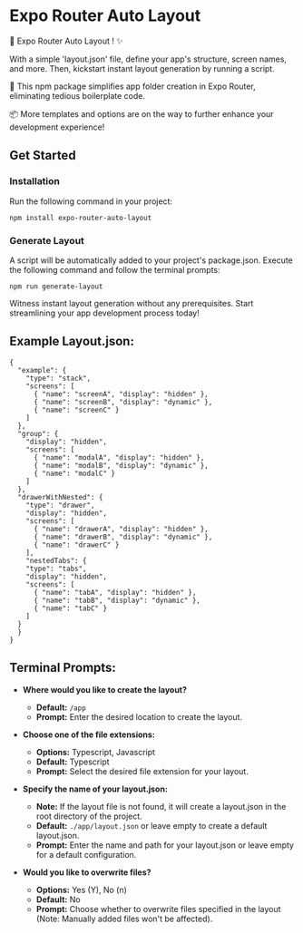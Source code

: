 # Expo Router Auto Layout

🚀 Expo Router Auto Layout ! ✨

With a simple 'layout.json' file, define your app's structure, screen names, and more. Then, kickstart instant layout generation by running a script. 

🔧 This npm package simplifies app folder creation in Expo Router, eliminating tedious boilerplate code.

📦 More templates and options are on the way to further enhance your development experience!

## Get Started

### Installation
Run the following command in your project:

```
npm install expo-router-auto-layout
```
### Generate Layout
A script will be automatically added to your project's package.json. Execute the following command and follow the terminal prompts:

```
npm run generate-layout
```

Witness instant layout generation without any prerequisites. Start streamlining your app development process today!

## Example Layout.json:

```
{
  "example": {
    "type": "stack",
    "screens": [
      { "name": "screenA", "display": "hidden" },
      { "name": "screenB", "display": "dynamic" },
      { "name": "screenC" }
    ]
  },
  "group": {
    "display": "hidden",
    "screens": [
      { "name": "modalA", "display": "hidden" },
      { "name": "modalB", "display": "dynamic" },
      { "name": "modalC" }
    ]
  },
  "drawerWithNested": {
    "type": "drawer",
    "display": "hidden",
    "screens": [
      { "name": "drawerA", "display": "hidden" },
      { "name": "drawerB", "display": "dynamic" },
      { "name": "drawerC" }
    ],
    "nestedTabs": {
    "type": "tabs",
    "display": "hidden",
    "screens": [
      { "name": "tabA", "display": "hidden" },
      { "name": "tabB", "display": "dynamic" },
      { "name": "tabC" }
    ]
  }
  }
}
```

## Terminal Prompts:

- **Where would you like to create the layout?**
  - **Default:** `/app`
  - **Prompt:** Enter the desired location to create the layout.

- **Choose one of the file extensions:**
  - **Options:** Typescript, Javascript
  - **Default:** Typescript
  - **Prompt:** Select the desired file extension for your layout.

- **Specify the name of your layout.json:**
  - **Note:** If the layout file is not found, it will create a layout.json in the root directory of the project.
  - **Default:** `./app/layout.json` or leave empty to create a default layout.json.
  - **Prompt:** Enter the name and path for your layout.json or leave empty for a default configuration.

- **Would you like to overwrite files?**
  - **Options:** Yes (Y), No (n)
  - **Default:** No
  - **Prompt:** Choose whether to overwrite files specified in the layout (Note: Manually added files won't be affected).
